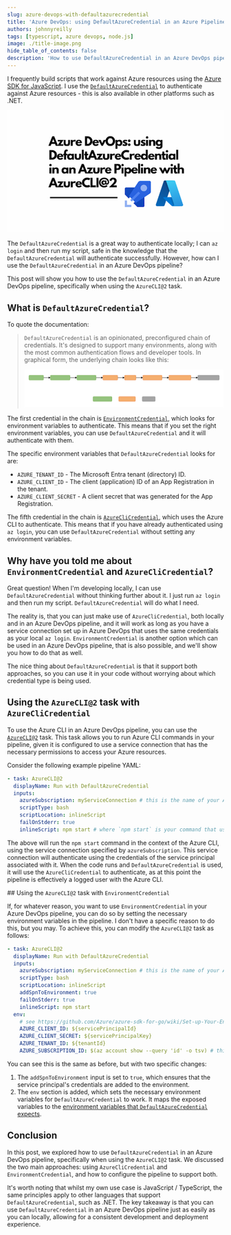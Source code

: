 ```yaml
---
slug: azure-devops-with-defaultazurecredential
title: 'Azure DevOps: using DefaultAzureCredential in an Azure Pipeline with AzureCLI@2'
authors: johnnyreilly
tags: [typescript, azure devops, node.js]
image: ./title-image.png
hide_table_of_contents: false
description: 'How to use DefaultAzureCredential in an Azure DevOps pipeline in the same way as you can locally.'
---
```


I frequently build scripts that work against Azure resources using the [Azure SDK for JavaScript](https://github.com/Azure/azure-sdk-for-js). I use the [`DefaultAzureCredential`](https://learn.microsoft.com/en-gb/dotnet/azure/sdk/authentication/credential-chains?tabs=dac#defaultazurecredential-overview) to authenticate against Azure resources - this is also available in other platforms such as .NET.

![title image reading "Azure DevOps: using DefaultAzureCredential in an Azure Pipeline with AzureCLI@2" with an Azure / Azure DevOps logos](title-image.png)

The `DefaultAzureCredential` is a great way to authenticate locally; I can `az login` and then run my script, safe in the knowledge that the `DefaultAzureCredential` will authenticate successfully. However, how can I use the `DefaultAzureCredential` in an Azure DevOps pipeline?

This post will show you how to use the `DefaultAzureCredential` in an Azure DevOps pipeline, specifically when using the `AzureCLI@2` task.

<!--truncate-->

## What is `DefaultAzureCredential`?

To quote the documentation:

> `DefaultAzureCredential` is an opinionated, preconfigured chain of credentials. It's designed to support many environments, along with the most common authentication flows and developer tools. In graphical form, the underlying chain looks like this:
>
> ![an image representing the various entries in the chain](defaultazurecredentialauthflow.svg)

The first credential in the chain is [`EnvironmentCredential`](https://learn.microsoft.com/en-us/dotnet/api/azure.identity.environmentcredential?view=azure-dotnet&preserve-view=true), which looks for environment variables to authenticate. This means that if you set the right environment variables, you can use `DefaultAzureCredential` and it will authenticate with them.

The specific environment variables that `DefaultAzureCredential` looks for are:

- `AZURE_TENANT_ID` - The Microsoft Entra tenant (directory) ID.
- `AZURE_CLIENT_ID` - The client (application) ID of an App Registration in the tenant.
- `AZURE_CLIENT_SECRET` - A client secret that was generated for the App Registration.

The fifth credential in the chain is [`AzureCliCredential`](https://learn.microsoft.com/en-us/dotnet/api/azure.identity.azureclicredential?view=azure-dotnet&preserve-view=true), which uses the Azure CLI to authenticate. This means that if you have already authenticated using `az login`, you can use `DefaultAzureCredential` without setting any environment variables.

## Why have you told me about `EnvironmentCredential` and `AzureCliCredential`?

Great question! When I'm developing locally, I can use `DefaultAzureCredential` without thinking further about it. I just run `az login` and then run my script. `DefaultAzureCredential` will do what I need.

The reality is, that you can just make use of `AzureCliCredential`, both locally and in an Azure DevOps pipeline, and it will work as long as you have a service connection set up in Azure DevOps that uses the same credentials as your local `az login`. `EnvironmentCredential` is another option which can be used in an Azure DevOps pipeline, that is also possible, and we'll show you how to do that as well.

The nice thing about `DefaultAzureCredential` is that it support both approaches, so you can use it in your code without worrying about which credential type is being used.

## Using the `AzureCLI@2` task with `AzureCliCredential`

To use the Azure CLI in an Azure DevOps pipeline, you can use the [`AzureCLI@2`](https://learn.microsoft.com/en-us/azure/devops/pipelines/tasks/reference/azure-cli-v2?view=azure-pipelines) task. This task allows you to run Azure CLI commands in your pipeline, given it is configured to use a service connection that has the necessary permissions to access your Azure resources.

Consider the following example pipeline YAML:

```yml
- task: AzureCLI@2
  displayName: Run with DefaultAzureCredential
  inputs:
    azureSubscription: myServiceConnection # this is the name of your Azure service connection in Azure DevOps
    scriptType: bash
    scriptLocation: inlineScript
    failOnStderr: true
    inlineScript: npm start # where `npm start` is your command that uses DefaultAzureCredential
```

The above will run the `npm start` command in the context of the Azure CLI, using the service connection specified by `azureSubscription`. This service connection will authenticate using the credentials of the service principal associated with it. When the code runs and `DefaultAzureCredential` is used, it will use the `AzureCliCredential` to authenticate, as at this point the pipeline is effectively a logged user with the Azure CLI.

## Using the `AzureCLI@2` task with `EnvironmentCredential`

If, for whatever reason, you want to use `EnvironmentCredential` in your Azure DevOps pipeline, you can do so by setting the necessary environment variables in the pipeline. I don't have a specific reason to do this, but you may. To achieve this, you can modify the `AzureCLI@2` task as follows:

```yml
- task: AzureCLI@2
  displayName: Run with DefaultAzureCredential
  inputs:
    azureSubscription: myServiceConnection # this is the name of your Azure service connection in Azure DevOps
    scriptType: bash
    scriptLocation: inlineScript
    addSpnToEnvironment: true
    failOnStderr: true
    inlineScript: npm start
  env:
    # see https://github.com/Azure/azure-sdk-for-go/wiki/Set-up-Your-Environment-for-Authentication#configure-defaultazurecredential
    AZURE_CLIENT_ID: ${servicePrincipalId}
    AZURE_CLIENT_SECRET: ${servicePrincipalKey}
    AZURE_TENANT_ID: ${tenantId}
    AZURE_SUBSCRIPTION_ID: $(az account show --query 'id' -o tsv) # this is optional and not necessary for DefaultAzureCredential to work
```

You can see this is the same as before, but with two specific changes:

1. The `addSpnToEnvironment` input is set to `true`, which ensures that the service principal's credentials are added to the environment.
2. The `env` section is added, which sets the necessary environment variables for `DefaultAzureCredential` to work. It maps the exposed variables to the [environment variables that `DefaultAzureCredential` expects](https://github.com/Azure/azure-sdk-for-net/blob/main/sdk/identity/Azure.Identity/README.md#environment-variables).

## Conclusion

In this post, we explored how to use `DefaultAzureCredential` in an Azure DevOps pipeline, specifically when using the `AzureCLI@2` task. We discussed the two main approaches: using `AzureCliCredential` and `EnvironmentCredential`, and how to configure the pipeline to support both.

It's worth noting that whilst my own use case is JavaScript / TypeScript, the same principles apply to other languages that support `DefaultAzureCredential`, such as .NET. The key takeaway is that you can use `DefaultAzureCredential` in an Azure DevOps pipeline just as easily as you can locally, allowing for a consistent development and deployment experience.
